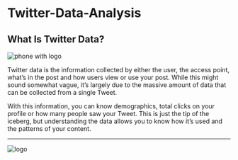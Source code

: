 # Twitter-Data-Analysis

## What Is Twitter Data?

![phone with logo](https://insidebusiness.ng/wp-content/uploads/twitter-1.jpg)

Twitter data is the information collected by either the user, the access point, what’s in the post and how users view or use your post. While this might sound somewhat vague, it’s largely due to the massive amount of data that can be collected from a single Tweet.

With this information, you can know demographics, total clicks on your profile or how many people saw your Tweet. This is just the tip of the iceberg, but understanding the data allows you to know how it’s used and the patterns of your content.

---

![logo](https://logos-world.net/wp-content/uploads/2020/04/Twitter-Logo-2010-2012.png)